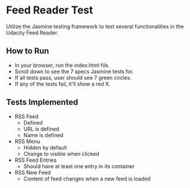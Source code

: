 # Feed Reader Test

Utilize the Jasmine testing framework to test several functionalities in the Udacity Feed Reader. 

## How to Run 

- In your browser, run the index.html file. 
- Scroll down to see the 7 specs Jasmine tests for. 
- If all tests pass, user should see 7 green circles.
- If any of the tests fail, it'll show a red X. 

## Tests Implemented

- RSS Feed
	- Defined
	- URL is defined
	- Name is defined
- RSS Menu
	- Hidden by default
	- Change to visible when clicked
- RSS Feed Entries
	- Should have at least one entry in its container
- RSS New Feed
	- Content of feed changes when a new feed is loaded


